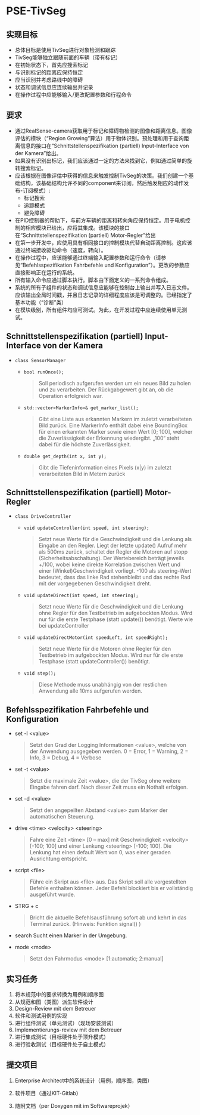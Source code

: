 # PSE-TivSeg

## 实现目标

- 总体目标是使用TivSeg进行对象检测和跟踪
- TivSeg能够独立跟随前面的车辆（带有标记）
- 在初始状态下，首先应搜索标记
- 与识别标记的距离应保持恒定
- 应当识别并考虑路线中的障碍
- 状态和调试信息应连续输出并记录
- 在操作过程中应能够输入/更改配置参数和行程命令

## 要求

- 通过RealSense-camera获取用于标记和障碍物检测的图像和距离信息。图像评估的模块（“Region Growing”算法）用于物体识别。预处理和用于查询距离信息的接口在“Schnittstellenspezifikation (partiell) Input-Interface von der Kamera”给出。
- 如果没有识别出标记，我们应该通过一定的方法来找到它，例如通过简单的旋转搜索标记。
- 应该根据在图像评估中获得的信息来触发控制TivSeg的决策。我们创建一个基础结构，该基础结构允许不同的component来订阅，然后触发相应的动作发布-订阅模式）:
  - 标记搜索
  - 追踪模式
  - 避免障碍
- 在PID控制器的帮助下，与前方车辆的距离和转向角应保持恒定。用于电机控制的相应模块已给出，应将其集成。该模块的接口在“Schnittstellenspezifikation (partiell) Motor-Regler”给出
- 在第一步开发中，应使用具有相同接口的控制模块代替自动距离控制。这应该通过终端接收驱动命令（速度，转向）。
- 在操作过程中，应该能够通过终端输入配置参数和运行命令（请参见“Befehlsspezifikation Fahrbefehle und Konfiguration”）。更改的参数应直接影响正在运行的系统。
- 所有输入命令应通过脚本执行。脚本由下面定义的一系列命令组成。
- 系统的所有子组件的状态和调试信息应能够在控制台上输出并写入日志文件。应该输出全局时间戳，并且日志记录的详细程度应该是可调整的。已经指定了基本功能（“诊断”类）
- 在模块级别，所有组件均应可测试。为此，在开发过程中应连续使用单元测试。

## Schnittstellenspezifikation (partiell) Input-Interface von der Kamera

- `class SensorManager `

  - `bool runOnce();`

    > Soll periodisch aufgerufen werden um ein neues Bild zu holen und zu verarbeiten. Der Rückgabgewert gibt an, ob die Operation erfolgreich war.

  - `std::vector<MarkerInfo>& get_marker_list();`

    > Gibt eine Liste aus erkannten Markern im zuletzt verarbeiteten Bild zurück. Eine MarkerInfo enthält dabei eine BoundingBox für einen erkannten Marker sowie einen Wert [0; 100], welcher die Zuverlässigkeit der Erkennung wiedergibt. „100“ steht dabei für die höchste Zuverlässigkeit.

  - `double get_depth(int x, int y);`

    > Gibt die Tiefeninformation eines Pixels (x|y) im zuletzt verarbeiteten Bild in Metern zurück

## Schnittstellenspezifikation (partiell) Motor-Regler 

- `class DriveController`

  - `void updateController(int speed, int steering);`

    > Setzt neue Werte für die Geschwindigkeit und die Lenkung als Eingabe an den Regler. Liegt der letzte update() Aufruf mehr als 500ms zurück, schaltet der Regler die Motoren auf stopp (Sicherheitsabschaltung). Der Wertebereich beträgt jeweils +/100, wobei keine direkte Korrelation zwischen Wert und einer (Winkel)Geschwindigkeit vorliegt. -100 als steering-Wert bedeutet, dass das linke Rad stehenbleibt und das rechte Rad mit der vorgegebenen Geschwindigkeit dreht.

  - `void updateDirect(int speed, int steering);`

    > Setzt neue Werte für die Geschwindigkeit und die Lenkung ohne Regler für den Testbetrieb im aufgebockten Modus. Wird nur für die erste Testphase (statt update()) benötigt. Werte wie bei updateController

  - `void updateDirectMotor(int speedLeft, int speedRight);`

    > Setzt neue Werte für die Motoren ohne Regler für den Testbetrieb im aufgebockten Modus. Wird nur für die erste Testphase (statt updateController()) benötigt.

  - `void step();`

    > Diese Methode muss unabhängig von der restlichen Anwendung alle 10ms aufgerufen werden.

## Befehlsspezifikation Fahrbefehle und Konfiguration

- set -l \<value>

  > Setzt den Grad der Logging Informationen \<value>, welche von der Anwendung ausgegeben werden. 0 = Error, 1 = Warning, 2 = Info, 3 = Debug, 4 = Verbose

- set -t \<value>

  > Setzt die maximale Zeit \<value>, die der TivSeg ohne weitere Eingabe fahren darf. Nach dieser Zeit muss ein Nothalt erfolgen.

- set -d \<value> 

  > Setzt den angepeilten Abstand \<value> zum Marker der automatischen Steuerung. 

- drive \<time> \<velocity> \<steering>

  > Fahre eine Zeit \<time> [0 – max] mit Geschwindigkeit \<velocity> [-100; 100] und einer Lenkung \<steering> [-100; 100]. Die Lenkung hat einen default Wert von 0, was einer geraden Ausrichtung entspricht.

- script \<file>

  > Führe ein Skript aus \<file> aus. Das Skript soll alle vorgestellten Befehle enthalten können. Jeder Befehl blockiert bis er vollständig ausgeführt wurde.

- STRG + c

  > Bricht die aktuelle Befehlsausführung sofort ab und kehrt in das Terminal zurück. (Hinweis: Funktion signal() )

- search Sucht einen Marker in der Umgebung.

- mode \<mode> 

  > Setzt den Fahrmodus \<mode> [1:automatic; 2:manual]

## 实习任务

1. 将本规范中的要求转换为用例和顺序图
2. 从规范和图（类图）派生软件设计
3. Design-Review mit dem Betreuer
4. 软件和测试用例的实现
5. 进行组件测试（单元测试）（现场安装测试）
6. Implementierungs-review mit dem Betreuer
7. 进行集成测试（目标硬件处于顶升模式）
8. 进行验收测试（目标硬件处于自主模式）

## 提交项目

1. Enterprise Architect中的系统设计（用例，顺序图，类图）

2. 软件项目（通过KIT-Gitlab）
3. 随附文档（per Doxygen mit im Softwareprojek）